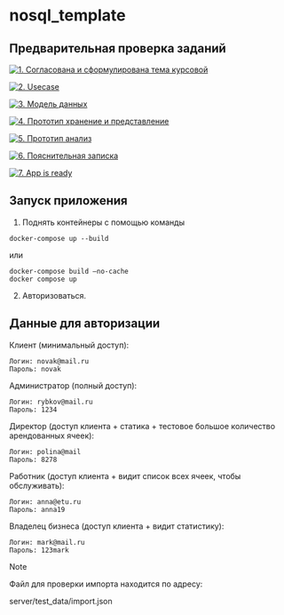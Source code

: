 # nosql_template


## Предварительная проверка заданий

<a href=" ./../../../actions/workflows/1_helloworld.yml" >![1. Согласована и сформулирована тема курсовой]( ./../../actions/workflows/1_helloworld.yml/badge.svg)</a>

<a href=" ./../../../actions/workflows/2_usecase.yml" >![2. Usecase]( ./../../actions/workflows/2_usecase.yml/badge.svg)</a>

<a href=" ./../../../actions/workflows/3_data_model.yml" >![3. Модель данных]( ./../../actions/workflows/3_data_model.yml/badge.svg)</a>

<a href=" ./../../../actions/workflows/4_prototype_store_and_view.yml" >![4. Прототип хранение и представление]( ./../../actions/workflows/4_prototype_store_and_view.yml/badge.svg)</a>

<a href=" ./../../../actions/workflows/5_prototype_analysis.yml" >![5. Прототип анализ]( ./../../actions/workflows/5_prototype_analysis.yml/badge.svg)</a> 

<a href=" ./../../../actions/workflows/6_report.yml" >![6. Пояснительная записка]( ./../../actions/workflows/6_report.yml/badge.svg)</a>

<a href=" ./../../../actions/workflows/7_app_is_ready.yml" >![7. App is ready]( ./../../actions/workflows/7_app_is_ready.yml/badge.svg)</a>

## Запуск приложения

1. Поднять контейнеры с помощью команды 
```
docker-compose up --build
```
или
```
docker-compose build –no-cache
docker compose up
```
2. Авторизоваться.

## Данные для авторизации

Клиент (минимальный доступ):
```
Логин: novak@mail.ru
Пароль: novak
```

Администратор (полный доступ):
```
Логин: rybkov@mail.ru
Пароль: 1234
```

Директор (доступ клиента + статика + тестовое большое количество арендованных ячеек):
```
Логин: polina@mail
Пароль: 8278
```

Работник (доступ клиента + видит список всех ячеек, чтобы обслуживать):
```
Логин: anna@etu.ru
Пароль: anna19
```

Владелец бизнеса (доступ клиента + видит статистику):
```
Логин: mark@mail.ru
Пароль: 123mark
```

> [!NOTE]
> Файл для проверки импорта находится по адресу:
> 
> server/test_data/import.json
